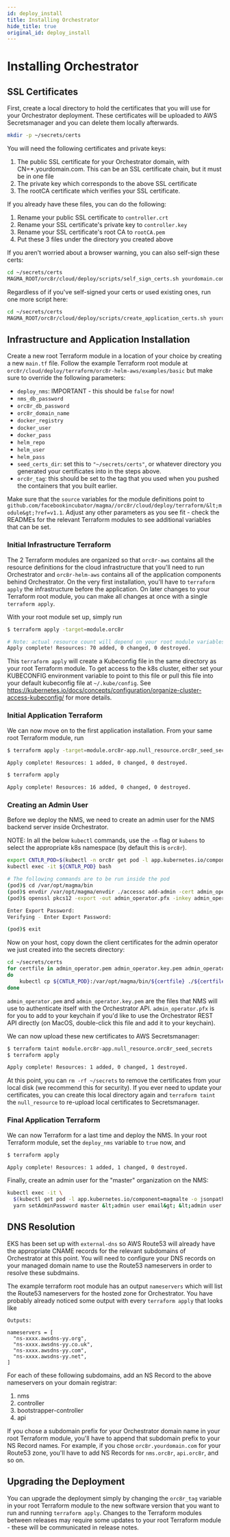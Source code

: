 ```yaml
---
id: deploy_install
title: Installing Orchestrator
hide_title: true
original_id: deploy_install
---
```

# Installing Orchestrator

## SSL Certificates

First, create a local directory to hold the certificates that you will use for
your Orchestrator deployment. These certificates will be uploaded to AWS
Secretsmanager and you can delete them locally afterwards.

```bash
mkdir -p ~/secrets/certs
```

You will need the following certificates and private keys:

1. The public SSL certificate for your Orchestrator domain,
with CN=*.yourdomain.com. This can be an SSL certificate chain, but it must be
in one file
2. The private key which corresponds to the above SSL certificate
3. The rootCA certificate which verifies your SSL certificate.

If you already have these files, you can do the following:

1. Rename your public SSL certificate to `controller.crt`
2. Rename your SSL certificate's private key to `controller.key`
3. Rename your SSL certificate's root CA to `rootCA.pem`
4. Put these 3 files under the directory you created above

If you aren't worried about a browser warning, you can also self-sign these
certs:

```bash
cd ~/secrets/certs
MAGMA_ROOT/orc8r/cloud/deploy/scripts/self_sign_certs.sh yourdomain.com
```

Regardless of if you've self-signed your certs or used existing ones, run
one more script here:

```bash
cd ~/secrets/certs
MAGMA_ROOT/orc8r/cloud/deploy/scripts/create_application_certs.sh yourdomain.com
```

## Infrastructure and Application Installation

Create a new root Terraform module in a location of your choice by creating a
new `main.tf` file. Follow the example Terraform root module at
`orc8r/cloud/deploy/terraform/orc8r-helm-aws/examples/basic` but make sure to
override the following parameters:

- `deploy_nms`: IMPORTANT - this should be `false` for now!
- `nms_db_password`
- `orc8r_db_password`
- `orc8r_domain_name`
- `docker_registry`
- `docker_user`
- `docker_pass`
- `helm_repo`
- `helm_user`
- `helm_pass`
- `seed_certs_dir`: set this to `"~/secrets/certs"`, or whatever directory you
generated your certificates into in the steps above.
- `orc8r_tag`: this should be set to the tag that you used when you pushed the
containers that you built earlier.

Make sure that the `source` variables for the module definitions point to
`github.com/facebookincubator/magma//orc8r/cloud/deploy/terraform/&lt;module&gt;?ref=v1.1`.
Adjust any other parameters as you see fit - check the READMEs for the
relevant Terraform modules to see additional variables that can be set.

### Initial Infrastructure Terraform

The 2 Terraform modules are organized so that `orc8r-aws` contains all the
resource definitions for the cloud infrastructure that you'll need to run
Orchestrator and `orc8r-helm-aws` contains all of the application components
behind Orchestrator. On the very first installation, you'll have to
`terraform apply` the infrastructure before the application. On later changes
to your Terraform root module, you can make all changes at once with a single
`terraform apply`.

With your root module set up, simply run

```bash
$ terraform apply -target=module.orc8r

# Note: actual resource count will depend on your root module variables
Apply complete! Resources: 70 added, 0 changed, 0 destroyed.
```

This `terraform apply` will create a Kubeconfig file in the same directory as
your root Terraform module. To get access to the k8s cluster, either set your
KUBECONFIG environment variable to point to this file or pull this file into
your default kubeconfig file at `~/.kube/config`. See 
https://kubernetes.io/docs/concepts/configuration/organize-cluster-access-kubeconfig/
for more details.

### Initial Application Terraform

We can now move on to the first application installation. From your same root
Terraform module, run

```bash
$ terraform apply -target=module.orc8r-app.null_resource.orc8r_seed_secrets

Apply complete! Resources: 1 added, 0 changed, 0 destroyed.

$ terraform apply

Apply complete! Resources: 16 added, 0 changed, 0 destroyed.
```

### Creating an Admin User

Before we deploy the NMS, we need to create an admin user for the NMS backend
server inside Orchestrator.

NOTE: In all the below `kubectl` commands, use the `-n` flag or `kubens` to
select the appropriate k8s namespace (by default this is `orc8r`).

```bash
export CNTLR_POD=$(kubectl -n orc8r get pod -l app.kubernetes.io/component=controller -o jsonpath='{.items[0].metadata.name}')
kubectl exec -it ${CNTLR_POD} bash

# The following commands are to be run inside the pod
(pod)$ cd /var/opt/magma/bin
(pod)$ envdir /var/opt/magma/envdir ./accessc add-admin -cert admin_operator admin_operator
(pod)$ openssl pkcs12 -export -out admin_operator.pfx -inkey admin_operator.key.pem -in admin_operator.pem

Enter Export Password:
Verifying - Enter Export Password:

(pod)$ exit
```

Now on your host, copy down the client certificates for the admin operator we
just created into the secrets directory:

```bash
cd ~/secrets/certs
for certfile in admin_operator.pem admin_operator.key.pem admin_operator.pfx
do
    kubectl cp ${CNTLR_POD}:/var/opt/magma/bin/${certfile} ./${certfile}
done
```

`admin_operator.pem` and `admin_operator.key.pem` are the files that NMS will
use to authenticate itself with the Orchestrator API. `admin_operator.pfx` is
for you to add to your keychain if you'd like to use the Orchestrator REST API
directly (on MacOS, double-click this file and add it to your keychain).

We can now upload these new certificates to AWS Secretsmanager:

```bash
$ terraform taint module.orc8r-app.null_resource.orc8r_seed_secrets
$ terraform apply

Apply complete! Resources: 1 added, 0 changed, 1 destroyed.
```

At this point, you can `rm -rf ~/secrets` to remove the certificates from your
local disk (we recommend this for security). If you ever need to update your
certificates, you can create this local directory again and `terraform taint`
the `null_resource` to re-upload local certificates to Secretsmanager.

### Final Application Terraform

We can now Terraform for a last time and deploy the NMS. In your root Terraform
module, set the `deploy_nms` variable to `true` now, and

```bash
$ terraform apply

Apply complete! Resources: 1 added, 1 changed, 0 destroyed.
```

Finally, create an admin user for the "master" organization on the NMS:

```bash
kubectl exec -it \
  $(kubectl get pod -l app.kubernetes.io/component=magmalte -o jsonpath='{.items[0].metadata.name}') -- \
  yarn setAdminPassword master &lt;admin user email&gt; &lt;admin user password&gt;
```

## DNS Resolution

EKS has been set up with `external-dns` so AWS Route53 will already have the
appropriate CNAME records for the relevant subdomains of Orchestrator at this
point. You will need to configure your DNS records on your managed domain name
to use the Route53 nameservers in order to resolve these subdmains.

The example terraform root module has an output `nameservers` which will list
the Route53 nameservers for the hosted zone for Orchestrator. You have probably
already noticed some output with every `terraform apply` that looks like

```
Outputs:

nameservers = [
  "ns-xxxx.awsdns-yy.org",
  "ns-xxxx.awsdns-yy.co.uk",
  "ns-xxxx.awsdns-yy.com",
  "ns-xxxx.awsdns-yy.net",
]
```

For each of these following subdomains, add an NS Record to the above
nameservers on your domain registrar:

1. nms
2. controller
3. bootstrapper-controller
4. api

If you chose a subdomain prefix for your Orchestrator domain name in your
root Terraform module, you'll have to append that subdomain prefix to your
NS Record names. For example, if you chose `orc8r.yourdomain.com` for your
Route53 zone, you'll have to add NS Records for `nms.orc8r`, `api.orc8r`, and
so on.

## Upgrading the Deployment

You can upgrade the deployment simply by changing the `orc8r_tag` variable in
your root Terraform module to the new software version that you want to run
and running `terraform apply`. Changes to the Terraform modules between
releases may require some updates to your root Terraform module - these will
be communicated in release notes.
